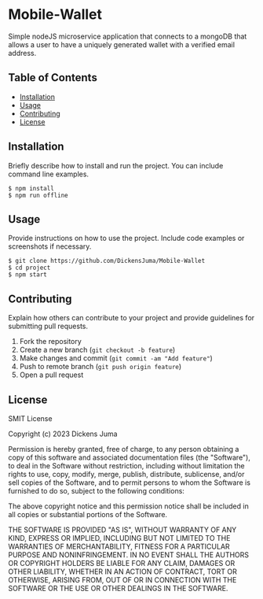 # Mobile-Wallet


 Simple nodeJS microservice application that connects to a mongoDB that allows
a user to have a uniquely generated wallet with a verified email address.

## Table of Contents

* [Installation](#installation)
* [Usage](#usage)
* [Contributing](#contributing)
* [License](#license)

## Installation

Briefly describe how to install and run the project. You can include command line examples.

```
$ npm install
$ npm run offline
```

## Usage

Provide instructions on how to use the project. Include code examples or screenshots if necessary.

```
$ git clone https://github.com/DickensJuma/Mobile-Wallet
$ cd project
$ npm start
```

## Contributing

Explain how others can contribute to your project and provide guidelines for submitting pull requests.

1. Fork the repository
2. Create a new branch (`git checkout -b feature`)
3. Make changes and commit (`git commit -am "Add feature"`)
4. Push to remote branch (`git push origin feature`)
5. Open a pull request

## License

SMIT License

Copyright (c) 2023 Dickens Juma

Permission is hereby granted, free of charge, to any person obtaining a copy of this software and associated documentation files (the "Software"), to deal in
the Software without restriction, including without limitation the rights to use, copy, modify, merge, publish, distribute, sublicense, and/or sell copies of
the Software, and to permit persons to whom the Software is furnished to do so, subject to the following conditions:

The above copyright notice and this permission notice shall be included in all copies or substantial portions of the Software.

THE SOFTWARE IS PROVIDED "AS IS", WITHOUT WARRANTY OF ANY KIND, EXPRESS OR IMPLIED, INCLUDING BUT NOT LIMITED TO THE WARRANTIES OF MERCHANTABILITY, FITNESS FOR
A PARTICULAR PURPOSE AND NONINFRINGEMENT. IN NO EVENT SHALL THE AUTHORS OR COPYRIGHT HOLDERS BE LIABLE FOR ANY CLAIM, DAMAGES OR OTHER LIABILITY, WHETHER IN AN
ACTION OF CONTRACT, TORT OR OTHERWISE, ARISING FROM, OUT OF OR IN CONNECTION WITH THE SOFTWARE OR THE USE OR OTHER DEALINGS IN THE SOFTWARE.
